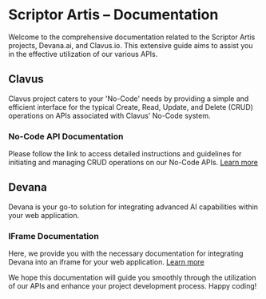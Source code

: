 # Scriptor Artis – Documentation 

Welcome to the comprehensive documentation related to the Scriptor Artis projects, Devana.ai, and Clavus.io. This extensive guide aims to assist you in the effective utilization of our various APIs. 

## Clavus

Clavus project caters to your 'No-Code' needs by providing a simple and efficient interface for the typical Create, Read, Update, and Delete (CRUD) operations on APIs associated with Clavus' No-Code system. 

### No-Code API Documentation

Please follow the link to access detailed instructions and guidelines for initiating and managing CRUD operations on our No-Code APIs. [Learn more](./ERP/doc.md)

## Devana

Devana is your go-to solution for integrating advanced AI capabilities within your web application. 

### IFrame Documentation

Here, we provide you with the necessary documentation for integrating Devana into an iframe for your web application. [Learn more](./Devana/iframe.md)

We hope this documentation will guide you smoothly through the utilization of our APIs and enhance your project development process. Happy coding!
